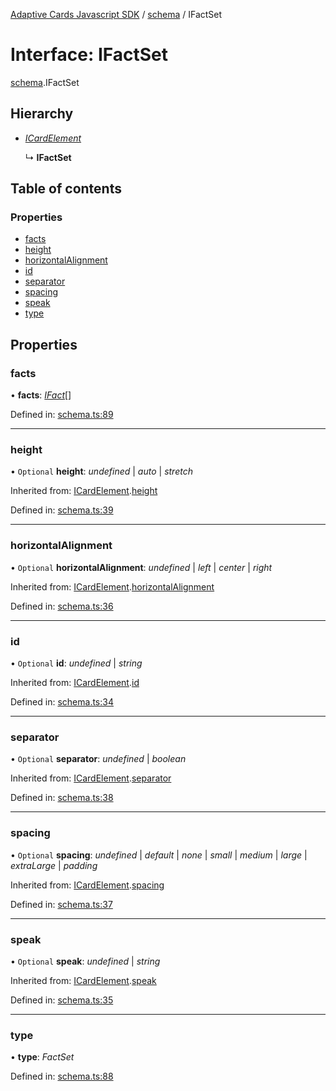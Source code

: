 [Adaptive Cards Javascript SDK](../README.md) / [schema](../modules/schema.md) / IFactSet

# Interface: IFactSet

[schema](../modules/schema.md).IFactSet

## Hierarchy

- [_ICardElement_](schema.icardelement.md)

  ↳ **IFactSet**

## Table of contents

### Properties

- [facts](schema.ifactset.md#facts)
- [height](schema.ifactset.md#height)
- [horizontalAlignment](schema.ifactset.md#horizontalalignment)
- [id](schema.ifactset.md#id)
- [separator](schema.ifactset.md#separator)
- [spacing](schema.ifactset.md#spacing)
- [speak](schema.ifactset.md#speak)
- [type](schema.ifactset.md#type)

## Properties

### facts

• **facts**: [_IFact_](schema.ifact.md)[]

Defined in: [schema.ts:89](https://github.com/microsoft/AdaptiveCards/blob/0938a1f10/source/nodejs/adaptivecards/src/schema.ts#L89)

---

### height

• `Optional` **height**: _undefined_ \| _auto_ \| _stretch_

Inherited from: [ICardElement](schema.icardelement.md).[height](schema.icardelement.md#height)

Defined in: [schema.ts:39](https://github.com/microsoft/AdaptiveCards/blob/0938a1f10/source/nodejs/adaptivecards/src/schema.ts#L39)

---

### horizontalAlignment

• `Optional` **horizontalAlignment**: _undefined_ \| _left_ \| _center_ \| _right_

Inherited from: [ICardElement](schema.icardelement.md).[horizontalAlignment](schema.icardelement.md#horizontalalignment)

Defined in: [schema.ts:36](https://github.com/microsoft/AdaptiveCards/blob/0938a1f10/source/nodejs/adaptivecards/src/schema.ts#L36)

---

### id

• `Optional` **id**: _undefined_ \| _string_

Inherited from: [ICardElement](schema.icardelement.md).[id](schema.icardelement.md#id)

Defined in: [schema.ts:34](https://github.com/microsoft/AdaptiveCards/blob/0938a1f10/source/nodejs/adaptivecards/src/schema.ts#L34)

---

### separator

• `Optional` **separator**: _undefined_ \| _boolean_

Inherited from: [ICardElement](schema.icardelement.md).[separator](schema.icardelement.md#separator)

Defined in: [schema.ts:38](https://github.com/microsoft/AdaptiveCards/blob/0938a1f10/source/nodejs/adaptivecards/src/schema.ts#L38)

---

### spacing

• `Optional` **spacing**: _undefined_ \| _default_ \| _none_ \| _small_ \| _medium_ \| _large_ \| _extraLarge_ \| _padding_

Inherited from: [ICardElement](schema.icardelement.md).[spacing](schema.icardelement.md#spacing)

Defined in: [schema.ts:37](https://github.com/microsoft/AdaptiveCards/blob/0938a1f10/source/nodejs/adaptivecards/src/schema.ts#L37)

---

### speak

• `Optional` **speak**: _undefined_ \| _string_

Inherited from: [ICardElement](schema.icardelement.md).[speak](schema.icardelement.md#speak)

Defined in: [schema.ts:35](https://github.com/microsoft/AdaptiveCards/blob/0938a1f10/source/nodejs/adaptivecards/src/schema.ts#L35)

---

### type

• **type**: _FactSet_

Defined in: [schema.ts:88](https://github.com/microsoft/AdaptiveCards/blob/0938a1f10/source/nodejs/adaptivecards/src/schema.ts#L88)
